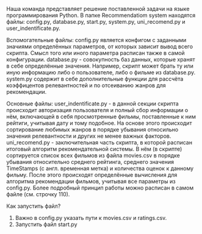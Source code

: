 Наша команда представляет решение поставленной задачи на языке программирования Python.
В папке Recommendatiom system находятся файлы: config.py, database.py, start.py, system.py, uni_recomend.py и user_indentificate.py. 

Вспомогательные файлы:
config.py является конфигом с заданными значиями определённых параметров, от которых зависит вывод всего скрипта. Смысл того или иного параметра расписан также в самой конфигурации.
database.py - совокупность баз данных, которые хранят в себе определённые значения. Например, скрипт может брать ту или иную информацию либо о пользователе, либо о фильме из database.py.
system.py содержит в себе дополнительные функции для рассчёта коэффицентов релевантностей и по отсеиванию жанров для рекомендации.

Основные файлы:
user_indentificate.py - в данной секции скрипта происходит авторизация пользователя и полный сбор информации о нём, включающей в себя просмотренные фильмы, поставленные к ним рейтиги, учитывая дату и тому подобное. На основе этого происходит сортирование любимых жанров в порядке убывания относильно значения релевантности и других не менее важных факторов.
uni_recomend.py - заключительная часть скрипта, в которой расписан итоговый алгоритм рекомендательной системы. В нём (в скрипте) сортируется список всех фильмов из файла movies.csv в порядке убывания относительно среднего рейтинга, среднего значения TimeStamps (с англ. временная метка) и количества оценок к данному фильму. После этого происходят определённые вычисления для алгоритма рекомендации фильмов, учитывая все параметры из config.py. Более подробный принцип работы можно расписан в самом файле (см. строчку 110). 

Как запустить файл?
1. Важно в config.py указать пути к movies.csv и ratings.csv.
2. Запустить файл start.py
